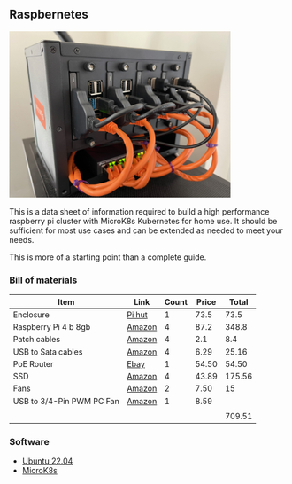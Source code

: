 ## Raspbernetes


<img src="images/IMG_4713.jpeg" width="400px" />

This is a data sheet of information required to build a high performance raspberry pi cluster with MicroK8s Kubernetes for home use. It should be sufficient for most use cases and can be extended as needed to meet your needs. 

This is more of a starting point than a complete guide.


### Bill of materials

| Item                      | Link                                                                                                                                                                                                                                                                                                                                                                                                                                                                                   | Count | Price | Total  |
|---------------------------|----------------------------------------------------------------------------------------------------------------------------------------------------------------------------------------------------------------------------------------------------------------------------------------------------------------------------------------------------------------------------------------------------------------------------------------------------------------------------------------|-------|-------|--------|
| Enclosure                 | [Pi hut](https://thepihut.com/products/complete-enclosure-for-raspberry-pi-clusters?variant=41230973731011&currency=GBP&utm_medium=product_sync&utm_source=google&utm_content=sag_organic&utm_campaign=sag_organic&gclid=Cj0KCQjw-daUBhCIARIsALbkjSbyWEfuVTBY61lDRBQbKQRH0_AjjqRYvBe-y1sz2guSW67vDMEifNcaAvzREALw_wcB)                                                                                                                                                                 | 1     | 73.5  | 73.5   |
| Raspberry Pi 4 b 8gb      | [Amazon](https://www.amazon.co.uk/Raspberry-PI-4B-8GB-RAM/dp/B0899VXM8F/ref=sr_1_4?crid=1O4MJ36EG0CB9&keywords=raspberry+pi+4b&qid=1653982026&sprefix=raspberry+pi+4+b%2Caps%2C53&sr=8-4)                                                                                                                                                                                                                                                                                              | 4     | 87.2  | 348.8  |
| Patch cables              | [Amazon](https://www.amazon.co.uk/C2G-Cat5e-Ethernet-Network-Unshielded-Blue/dp/B00H8XNDTM/ref=sr_1_2_sspa?crid=1Y9FAZ9NW12WA&keywords=short%2Bethernet%2Bcable%2BPoE&qid=1653982102&sprefix=short%2Bethernet%2Bcable%2Bpoe%2Caps%2C50&sr=8-2-spons&spLa=ZW5jcnlwdGVkUXVhbGlmaWVyPUExNkxZMzJXTlBaVjFOJmVuY3J5cHRlZElkPUEwODAxNzQ3MUJCTExQMzFYM0o5OCZlbmNyeXB0ZWRBZElkPUEwNzY4MDk1MjhGVlhaSVIwRURBQiZ3aWRnZXROYW1lPXNwX2F0ZiZhY3Rpb249Y2xpY2tSZWRpcmVjdCZkb05vdExvZ0NsaWNrPXRydWU&th=1) | 4     | 2.1   | 8.4    |
| USB to Sata cables        | [Amazon](https://www.amazon.co.uk/Benfei-SATA-Adapter-Supports-UASP/dp/B07F7WDZGT/ref=sr_1_5?crid=3UWMTIEVJWY30&keywords=usb+to+sata+raspberry+pi&qid=1653982159&sprefix=usb+to+sata+raspberry+pi+%2Caps%2C51&sr=8-5)                                                                                                                                                                                                                                                                  | 4     | 6.29  | 25.16  |
| PoE Router                | [Ebay](https://www.ebay.co.uk/itm/173225098351?epid=18026593999&hash=item2855053c6f:g:3wsAAOSwvvBar-6h)                                                                                                                                                                                                                                                                                                                                                                                | 1     | 54.50 | 54.50  |
| SSD                       | [Amazon](https://www.amazon.co.uk/Kingston-SA400S37-240G-Solid-State/dp/B01N5IB20Q/ref=sr_1_3?adgrpid=52819915083&gclid=Cj0KCQjw-daUBhCIARIsALbkjSbEQr8Xnx4L_hlkWGCtewOSNi6SnnMzRcF-OGGTNwjb9ddEvRQO5vkaAlAEEALw_wcB&hvadid=259142379046&hvdev=c&hvlocphy=1007014&hvnetw=g&hvqmt=e&hvrand=16323803481848172762&hvtargid=kwd-296614513627&hydadcr=19074_1719650&keywords=kingston+240gb+ssd&qid=1653982564&sr=8-3)                                                                      | 4     | 43.89 | 175.56 |
| Fans                      | [Amazon](https://www.amazon.co.uk/gp/product/B00HWGZT3I/ref=ppx_yo_dt_b_asin_title_o08_s00?ie=UTF8&psc=1)                                                                                                                                                                                                                                                                                                                                                                              | 2     | 7.50  | 15     |
| USB to 3/4-Pin PWM PC Fan |  [Amazon](https://www.amazon.co.uk/gp/product/B09BV9CKXJ/ref=ppx_yo_dt_b_asin_image_o03_s00?ie=UTF8&psc=1)                                                                                                                                                                                                                                                                                                                                                                             | 1     | 8.59  |        |
|                           |                                                                                                                                                                                                                                                                                                                                                                                                                                                                                        |       |       |        |
|                           |                                                                                                                                                                                                                                                                                                                                                                                                                                                                                        |       |       | 709.51 |


### Software

- [Ubuntu 22.04](https://ubuntu.com/download/raspberry-pi)
- [MicroK8s](https://ubuntu.com/tutorials/how-to-kubernetes-cluster-on-raspberry-pi?&_ga=2.92060063.463304713.1653983297-30417302.1648472081#1-overview)